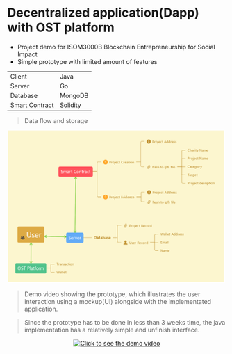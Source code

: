# Decentralized application(Dapp) with OST platform
*   Project demo for ISOM3000B Blockchain Entrepreneurship for Social Impact    
*   Simple prototype with limited amount of features

<table>
    <tr>
        <td>Client</td>
        <td>Java</td>
    </tr>
    <tr>
        <td>Server</td>
        <td>Go</td>
    </tr>
    <tr>
        <td>Database</td>
        <td>MongoDB</td>
    </tr>
    <tr>
        <td>Smart Contract</td>
        <td>Solidity</td>
    </tr>
</table>

>Data flow and storage
<p align="center">
    <img src="./concept.png" alt="System Structure" width="500"/>
</p>

>Demo video showing the prototype, which illustrates the user interaction using a mockup(UI) alongside with the implementated application.

>Since the prototype has to be done in less than 3 weeks time, the java implementation has a relatively simple and unfinish interface.
<p align="center">
    <a href="http://www.youtube.com/watch?feature=player_embedded&v=zOO-GfHyyQ8" target="_blank" >
        <img src="http://img.youtube.com/vi/zOO-GfHyyQ8/1.jpg" 
        alt="Click to see the demo video" width="500"/>
    </a>
</p>